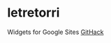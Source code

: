 # letretorri
Widgets for Google Sites
[GitHack](https://raw.githack.com/CitedNome/letretorri/main/gallery_candele.html)
